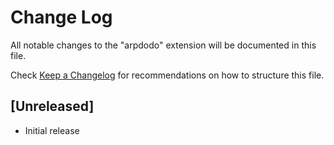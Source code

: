 # Change Log

All notable changes to the "arpdodo" extension will be documented in this file.

Check [Keep a Changelog](http://keepachangelog.com/) for recommendations on how to structure this file.

## [Unreleased]

- Initial release